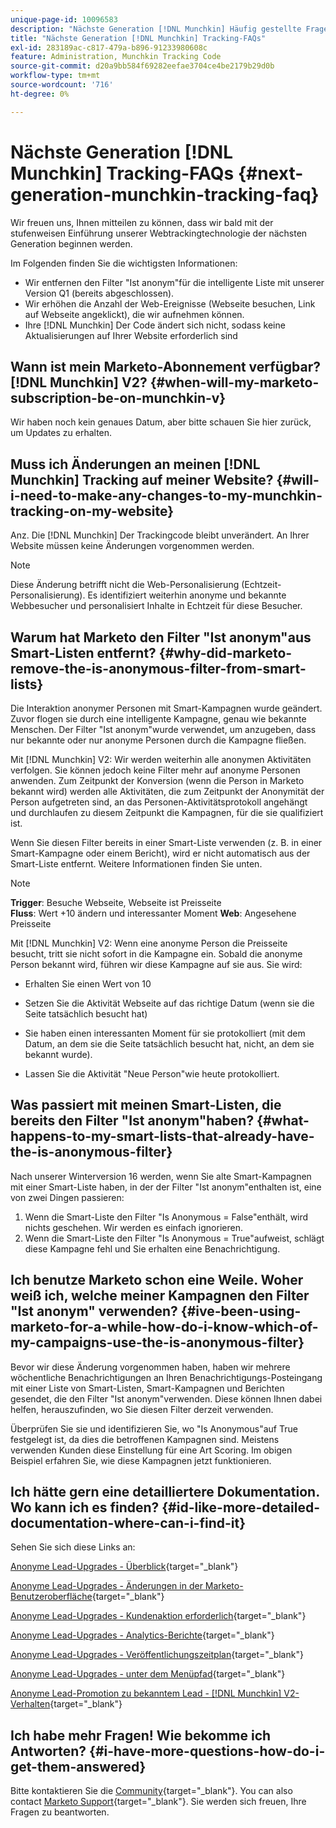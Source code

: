 ```yaml
---
unique-page-id: 10096583
description: "Nächste Generation [!DNL Munchkin] Häufig gestellte Fragen zum Tracking - Marketo-Dokumente - Produktdokumentation"
title: "Nächste Generation [!DNL Munchkin] Tracking-FAQs"
exl-id: 283189ac-c817-479a-b896-91233980608c
feature: Administration, Munchkin Tracking Code
source-git-commit: d20a9bb584f69282eefae3704ce4be2179b29d0b
workflow-type: tm+mt
source-wordcount: '716'
ht-degree: 0%

---
```


# Nächste Generation [!DNL Munchkin] Tracking-FAQs {#next-generation-munchkin-tracking-faq}

Wir freuen uns, Ihnen mitteilen zu können, dass wir bald mit der stufenweisen Einführung unserer Webtrackingtechnologie der nächsten Generation beginnen werden.

Im Folgenden finden Sie die wichtigsten Informationen:

* Wir entfernen den Filter &quot;Ist anonym&quot;für die intelligente Liste mit unserer Version Q1 (bereits abgeschlossen).
* Wir erhöhen die Anzahl der Web-Ereignisse (Webseite besuchen, Link auf Webseite angeklickt), die wir aufnehmen können.
* Ihre [!DNL Munchkin] Der Code ändert sich nicht, sodass keine Aktualisierungen auf Ihrer Website erforderlich sind

## Wann ist mein Marketo-Abonnement verfügbar? [!DNL Munchkin] V2? {#when-will-my-marketo-subscription-be-on-munchkin-v}

Wir haben noch kein genaues Datum, aber bitte schauen Sie hier zurück, um Updates zu erhalten.

## Muss ich Änderungen an meinen [!DNL Munchkin] Tracking auf meiner Website? {#will-i-need-to-make-any-changes-to-my-munchkin-tracking-on-my-website}

Anz. Die [!DNL Munchkin] Der Trackingcode bleibt unverändert. An Ihrer Website müssen keine Änderungen vorgenommen werden.

>[!NOTE]
>
>Diese Änderung betrifft nicht die Web-Personalisierung (Echtzeit-Personalisierung). Es identifiziert weiterhin anonyme und bekannte Webbesucher und personalisiert Inhalte in Echtzeit für diese Besucher.

## Warum hat Marketo den Filter &quot;Ist anonym&quot;aus Smart-Listen entfernt? {#why-did-marketo-remove-the-is-anonymous-filter-from-smart-lists}

Die Interaktion anonymer Personen mit Smart-Kampagnen wurde geändert. Zuvor flogen sie durch eine intelligente Kampagne, genau wie bekannte Menschen. Der Filter &quot;Ist anonym&quot;wurde verwendet, um anzugeben, dass nur bekannte oder nur anonyme Personen durch die Kampagne fließen.

Mit [!DNL Munchkin] V2: Wir werden weiterhin alle anonymen Aktivitäten verfolgen. Sie können jedoch keine Filter mehr auf anonyme Personen anwenden. Zum Zeitpunkt der Konversion (wenn die Person in Marketo bekannt wird) werden alle Aktivitäten, die zum Zeitpunkt der Anonymität der Person aufgetreten sind, an das Personen-Aktivitätsprotokoll angehängt und durchlaufen zu diesem Zeitpunkt die Kampagnen, für die sie qualifiziert ist.

Wenn Sie diesen Filter bereits in einer Smart-Liste verwenden (z. B. in einer Smart-Kampagne oder einem Bericht), wird er nicht automatisch aus der Smart-Liste entfernt. Weitere Informationen finden Sie unten.

>[!NOTE]
>
>**Trigger**: Besuche Webseite, Webseite ist Preisseite\
>**Fluss**: Wert +10 ändern und interessanter Moment
>**Web**: Angesehene Preisseite
>
>Mit [!DNL Munchkin] V2: Wenn eine anonyme Person die Preisseite besucht, tritt sie nicht sofort in die Kampagne ein. Sobald die anonyme Person bekannt wird, führen wir diese Kampagne auf sie aus. Sie wird:
>
>* Erhalten Sie einen Wert von 10
>
>* Setzen Sie die Aktivität Webseite auf das richtige Datum (wenn sie die Seite tatsächlich besucht hat)
>
>* Sie haben einen interessanten Moment für sie protokolliert (mit dem Datum, an dem sie die Seite tatsächlich besucht hat, nicht, an dem sie bekannt wurde).
>
>* Lassen Sie die Aktivität &quot;Neue Person&quot;wie heute protokolliert.

## Was passiert mit meinen Smart-Listen, die bereits den Filter &quot;Ist anonym&quot;haben? {#what-happens-to-my-smart-lists-that-already-have-the-is-anonymous-filter}

Nach unserer Winterversion 16 werden, wenn Sie alte Smart-Kampagnen mit einer Smart-Liste haben, in der der Filter &quot;Ist anonym&quot;enthalten ist, eine von zwei Dingen passieren:

1. Wenn die Smart-Liste den Filter &quot;Is Anonymous = False&quot;enthält, wird nichts geschehen. Wir werden es einfach ignorieren.
1. Wenn die Smart-Liste den Filter &quot;Is Anonymous = True&quot;aufweist, schlägt diese Kampagne fehl und Sie erhalten eine Benachrichtigung.

## Ich benutze Marketo schon eine Weile. Woher weiß ich, welche meiner Kampagnen den Filter &quot;Ist anonym&quot; verwenden? {#ive-been-using-marketo-for-a-while-how-do-i-know-which-of-my-campaigns-use-the-is-anonymous-filter}

Bevor wir diese Änderung vorgenommen haben, haben wir mehrere wöchentliche Benachrichtigungen an Ihren Benachrichtigungs-Posteingang mit einer Liste von Smart-Listen, Smart-Kampagnen und Berichten gesendet, die den Filter &quot;Ist anonym&quot;verwenden. Diese können Ihnen dabei helfen, herauszufinden, wo Sie diesen Filter derzeit verwenden.

Überprüfen Sie sie und identifizieren Sie, wo &quot;Is Anonymous&quot;auf True festgelegt ist, da dies die betroffenen Kampagnen sind. Meistens verwenden Kunden diese Einstellung für eine Art Scoring. Im obigen Beispiel erfahren Sie, wie diese Kampagnen jetzt funktionieren.

## Ich hätte gern eine detailliertere Dokumentation. Wo kann ich es finden? {#id-like-more-detailed-documentation-where-can-i-find-it}

Sehen Sie sich diese Links an:

[Anonyme Lead-Upgrades - Überblick](https://nation.marketo.com/docs/DOC-2937){target="_blank"}

[Anonyme Lead-Upgrades - Änderungen in der Marketo-Benutzeroberfläche](https://nation.marketo.com/docs/DOC-2938){target="_blank"}

[Anonyme Lead-Upgrades - Kundenaktion erforderlich](https://nation.marketo.com/docs/DOC-2939){target="_blank"}

[Anonyme Lead-Upgrades - Analytics-Berichte](https://nation.marketo.com/docs/DOC-2940){target="_blank"}

[Anonyme Lead-Upgrades - Veröffentlichungszeitplan](https://nation.marketo.com/docs/DOC-2961){target="_blank"}

[Anonyme Lead-Upgrades - unter dem Menüpfad](https://nation.marketo.com/docs/DOC-2962){target="_blank"}

[Anonyme Lead-Promotion zu bekanntem Lead - [!DNL Munchkin] V2-Verhalten](https://nation.marketo.com/docs/DOC-2963){target="_blank"}

## Ich habe mehr Fragen! Wie bekomme ich Antworten? {#i-have-more-questions-how-do-i-get-them-answered}

Bitte kontaktieren Sie die [Community](https://nation.marketo.com/){target="_blank"}. You can also contact [Marketo Support](https://nation.marketo.com/t5/Support/ct-p/Support){target="_blank"}. Sie werden sich freuen, Ihre Fragen zu beantworten.
